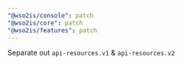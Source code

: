 ```yaml
---
"@wso2is/console": patch
"@wso2is/core": patch
"@wso2is/features": patch
---
```


Separate out `api-resources.v1` & `api-resources.v2`
